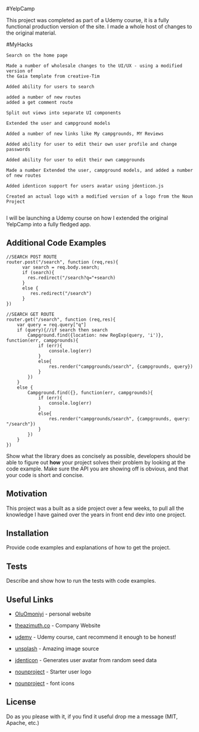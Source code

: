 #YelpCamp

This project was completed as part of a Udemy course, it is a fully functional production version of the site. I made a whole host of changes to the original material.

#MyHacks

```
Search on the home page

Made a number of wholesale changes to the UI/UX - using a modified version of 
the Gaia template from creative-Tim

Added ability for users to search

added a number of new routes
added a get comment route

Split out views into separate UI components

Extended the user and campground models

Added a number of new links like My campgrounds, MY Reviews

Added ability for user to edit their own user profile and change passwords

Added ability for user to edit their own campgrounds

Made a number Extended the user, campground models, and added a number of new routes

Added identicon support for users avatar using jdenticon.js

Created an actual logo with a modified version of a logo from the Noun Project


```

I will be launching a Udemy course on how I extended the original YelpCamp into a fully fledged app.

## Additional Code Examples

```
//SEARCH POST ROUTE
router.post("/search", function (req,res){ 
      var search = req.body.search;
	  if (search){
		res.redirect("/search?q="+search)
	  }
	  else {
	     res.redirect("/search")
	  }
})

//SEARCH GET ROUTE
router.get("/search", function (req,res){
	var query = req.query["q"]
	if (query){//if search then search
        Campground.find({location: new RegExp(query, 'i')}, function(err, campgrounds){
            if (err){
                console.log(err)
            }
            else{
                res.render("campgrounds/search", {campgrounds, query})
            }
        })
    }
    else {
        Campground.find({}, function(err, campgrounds){
            if (err){
                console.log(err)
            }
            else{
                res.render("campgrounds/search", {campgrounds, query: "/search"})
            }
        })
    }
})
```

Show what the library does as concisely as possible, developers should be able to figure out **how** your project solves their problem by looking at the code example. Make sure the API you are showing off is obvious, and that your code is short and concise.

## Motivation

This project was a built as a side project over a few weeks, to pull all the knowledge I have gained over the years in front end dev into one project.

## Installation

Provide code examples and explanations of how to get the project.

## Tests

Describe and show how to run the tests with code examples.

## Useful Links

* [OluOmoniyi](http://www.oluomoniyi.com) - personal website
* [theazimuth.co](http://www.theazimuth.co) - Company Website

* [udemy](https://www.udemy.com/the-web-developer-bootcamp/) - Udemy course, cant recommend it enough to be honest!
* [unsplash](http://www.unsplash.com) - Amazing image source
* [jdenticon](http://www.jdenticon.com) - Generates user avatar from random seed data
* [nounproject](http://www.nounproject.com) - Starter user logo
* [nounproject](http://www.fontawesosome.com) - font icons

## License

Do as you please with it, if you find it useful drop me a message (MIT, Apache, etc.)